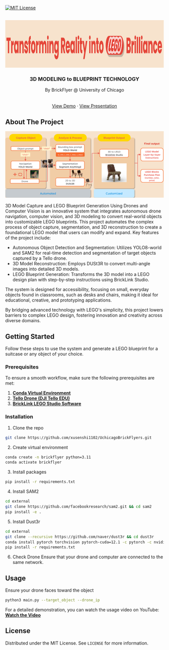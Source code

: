 <!-- PROJECT SHIELDS -->
<!--

-->
[![MIT License][license-shield]][license-url]

<!-- PROJECT LOGO -->
<br />
<div align="center">
  <a href="https://github.com/xusenshi1102/UchicagoBrickFlyers">
    <img src="images/logo.png" alt="Logo" width="1449" height="151">
  </a>

  <h3 align="center">3D MODELING to BLUEPRINT TECHNOLOGY</h3>

  <p align="center">
    By BrickFlyer @ University of Chicago
    <br />
    <a></a>
    <br />
    <br />
    <a href="https://youtu.be/vi7t1NEUvjg">View Demo</a>
    ·
    <a href="https://docs.google.com/presentation/d/16eW59hRi-5u8jI3KI2rahYbW-pX7z3u7/edit?usp=sharing&ouid=113572346800658150948&rtpof=true&sd=true">View Presentation</a>
  </p>
</div>


<!-- ABOUT THE PROJECT -->
## About The Project

![Product Pipeline Screen Shot][product-pipeline-screenshot]

3D Model Capture and LEGO Blueprint Generation Using Drones and Computer Vision is an innovative system that integrates autonomous drone navigation, computer vision, and 3D modeling to convert real-world objects into customizable LEGO blueprints. This project automates the complex process of object capture, segmentation, and 3D reconstruction to create a foundational LEGO model that users can modify and expand.
Key features of the project include:
* Autonomous Object Detection and Segmentation: Utilizes YOLO8-world and SAM2 for real-time detection and segmentation of target objects captured by a Tello drone.
* 3D Model Reconstruction: Employs DUSt3R to convert multi-angle images into detailed 3D models.
* LEGO Blueprint Generation: Transforms the 3D model into a LEGO design plan with step-by-step instructions using BrickLink Studio.

The system is designed for accessibility, focusing on small, everyday objects found in classrooms, such as desks and chairs, making it ideal for educational, creative, and prototyping applications.

By bridging advanced technology with LEGO's simplicity, this project lowers barriers to complex LEGO design, fostering innovation and creativity across diverse domains.


<!-- GETTING STARTED -->
## Getting Started

Follow these steps to use the system and generate a LEGO blueprint for a suitcase or any object of your choice.

### Prerequisites

To ensure a smooth workflow, make sure the following prerequisites are met:

1. [**Conda Virtual Environment**](https://www.anaconda.com/download?utm_source=anacondadocs&utm_medium=documentation&utm_campaign=download&utm_content=topnavalldocs)  
2. [**Tello Drone (DJI Tello EDU)**](https://www.amazon.com/DJI-CP-TL-00000026-02-Tello-EDU/dp/B07TZG2NNT)  
3. [**BrickLink LEGO Studio Software**](https://www.bricklink.com/v3/studio/download.page)

### Installation

1. Clone the repo
```bash
git clone https://github.com/xusenshi1102/UchicagoBrickFlyers.git
```

2. Create virtual environment
```bash
conda create -n brickflyer python=3.11
conda activate brickflyer
```

3. Install packages
```bash
pip install -r requirements.txt
```

4. Install SAM2
```bash
cd external
git clone https://github.com/facebookresearch/sam2.git && cd sam2
pip install -e .
```

5. Install Dust3r
```bash
cd external
git clone --recursive https://github.com/naver/dust3r && cd dust3r
conda install pytorch torchvision pytorch-cuda=12.1 -c pytorch -c nvidia  # use the correct version of cuda for your system
pip install -r requirements.txt
```

6. Check Drone
Ensure that your drone and computer are connected to the same network.

<!-- USAGE EXAMPLES -->
## Usage
Ensure your drone faces toward the object
```bash
python3 main.py --target_object --drone_ip
```

For a detailed demonstration, you can watch the usage video on YouTube:  
[**Watch the Video**](https://youtu.be/vi7t1NEUvjg)


<!-- LICENSE -->
## License

Distributed under the MIT License. See `LICENSE` for more information.


<!-- MARKDOWN LINKS & IMAGES -->
[license-shield]: https://img.shields.io/github/license/othneildrew/Best-README-Template.svg?style=for-the-badge
[license-url]: https://github.com/xusenshi1102/UchicagoBrickFlyers/blob/main/LICENSE
[product-pipeline-screenshot]: images/project-pipeline.png